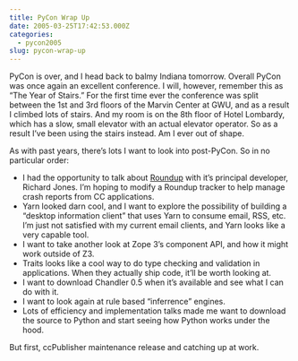 ```yaml
---
title: PyCon Wrap Up
date: 2005-03-25T17:42:53.000Z
categories:
  - pycon2005
slug: pycon-wrap-up
---
```

PyCon is over, and I head back to balmy Indiana tomorrow. Overall PyCon was once again an excellent conference. I will, however, remember this as “The Year of Stairs.” For the first time ever the conference was split between the 1st and 3rd floors of the Marvin Center at GWU, and as a result I climbed lots of stairs. And my room is on the 8th floor of Hotel Lombardy, which has a slow, small elevator with an actual elevator operator. So as a result I’ve been using the stairs instead. Am I ever out of shape.

As with past years, there’s lots I want to look into post-PyCon. So in no particular order:

<ul class="simple">
  <li>
    I had the opportunity to talk about <a class="reference external" href="http://roundup.sf.net">Roundup</a> with it’s principal developer, Richard Jones. I’m hoping to modify a Roundup tracker to help manage crash reports from CC applications.
  </li>
  <li>
    Yarn looked darn cool, and I want to explore the possibility of building a “desktop information client” that uses Yarn to consume email, RSS, etc. I’m just not satisfied with my current email clients, and Yarn looks like a very capable tool.
  </li>
  <li>
    I want to take another look at Zope 3’s component API, and how it might work outside of Z3.
  </li>
  <li>
    Traits looks like a cool way to do type checking and validation in applications. When they actually ship code, it’ll be worth looking at.
  </li>
  <li>
    I want to download Chandler 0.5 when it’s available and see what I can do with it.
  </li>
  <li>
    I want to look again at rule based “inferrence” engines.
  </li>
  <li>
    Lots of efficiency and implementation talks made me want to download the source to Python and start seeing how Python works under the hood.
  </li>
</ul>

But first, ccPublisher maintenance release and catching up at work.


